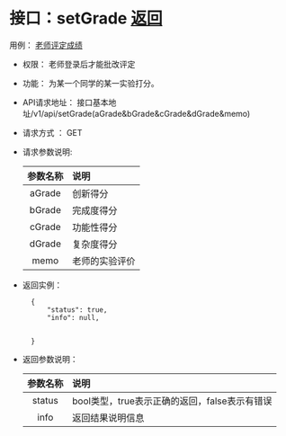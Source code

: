 <!-- markdownlint-disable MD033-->
<!-- 禁止MD033类型的警告 https://www.npmjs.com/package/markdownlint -->

# 接口：setGrade  [返回](./README.md)
用例： [老师评定成绩](./老师评定成绩.md)

- 权限：
    老师登录后才能批改评定
   

- 功能：
    为某一个同学的某一实验打分。

- API请求地址：
   接口基本地址/v1/api/setGrade(aGrade&bGrade&cGrade&dGrade&memo)


- 请求方式 ：
    GET

- 请求参数说明:
   
  |参数名称|说明|
  |:---------:|:--------------------------------------------------------|
  |aGrade|创新得分|
  |bGrade|完成度得分|
  |cGrade|功能性得分|
  |dGrade|复杂度得分|
  |memo|老师的实验评价|
 


- 返回实例：

        {
            "status": true,
            "info": null,
           
             
        }

- 返回参数说明：

  |参数名称|说明|
  |:---------:|:--------------------------------------------------------|
  |status|bool类型，true表示正确的返回，false表示有错误|
  |info|返回结果说明信息|

